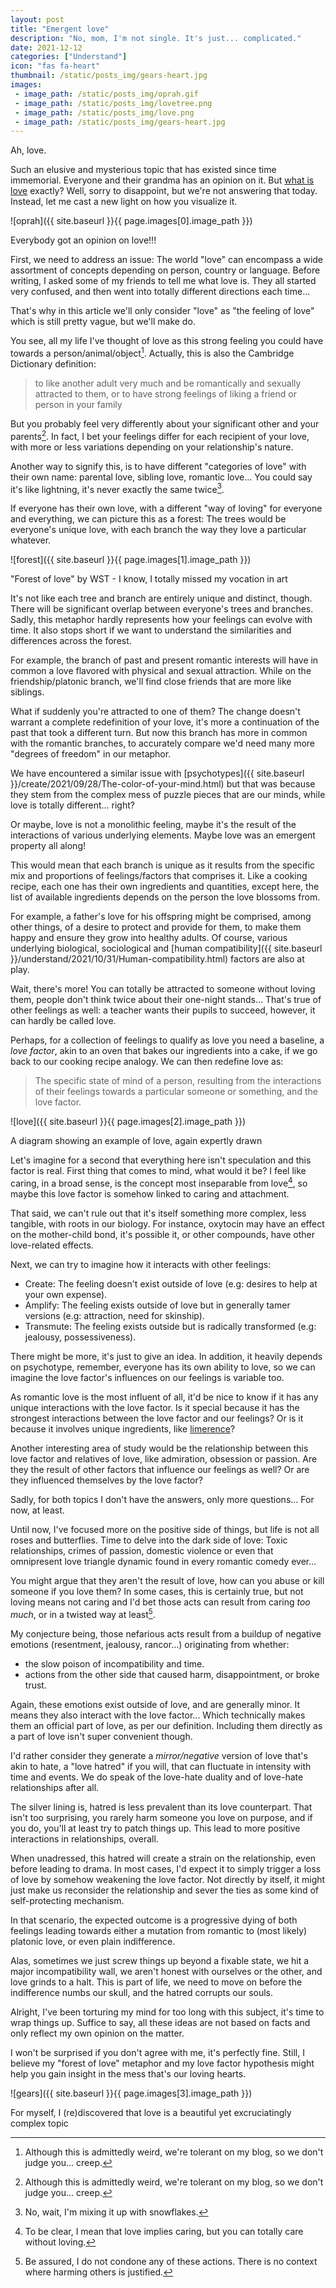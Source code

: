 ```yaml
---
layout: post
title: "Emergent love"
description: "No, mom, I'm not single. It's just... complicated."
date: 2021-12-12
categories: ["Understand"]
icon: "fas fa-heart"
thumbnail: /static/posts_img/gears-heart.jpg
images:
 - image_path: /static/posts_img/oprah.gif
 - image_path: /static/posts_img/lovetree.png
 - image_path: /static/posts_img/love.png
 - image_path: /static/posts_img/gears-heart.jpg
---
```


Ah, love.

Such an elusive and mysterious topic that has existed since time immemorial. Everyone and their grandma has an opinion on it. But [what is love](https://www.youtube.com/watch?v=HEXWRTEbj1I) exactly? Well, sorry to disappoint, but we're not answering that today. Instead, let me cast a new light on how you visualize it.

![oprah]({{ site.baseurl }}{{ page.images[0].image_path }})
<p class="legend">Everybody got an opinion on love!!!</p>

First, we need to address an issue: The world "love" can encompass a wide assortment of concepts depending on person, country or language. Before writing, I asked some of my friends to tell me what love is. They all started very confused, and then went into totally different directions each time...

That's why in this article we'll only consider "love" as "the feeling of love" which is still pretty vague, but we'll make do.

You see, all my life I've thought of love as this strong feeling you could have towards a person/animal/object[^1]. Actually, this is also the Cambridge Dictionary definition:

> to like another adult very much and be romantically and sexually attracted to them, or to have strong feelings of liking a friend or person in your family

But you probably feel very differently about your significant other and your parents[^1]. In fact, I bet your feelings differ for each recipient of your love, with more or less variations depending on your relationship's nature.

Another way to signify this, is to have different "categories of love" with their own name: parental love, sibling love, romantic love... You could say it's like lightning, it's never exactly the same twice[^2].

If everyone has their own love, with a different "way of loving" for everyone and everything, we can picture this as a forest: The trees would be everyone's unique love, with each branch the way they love a particular whatever.

![forest]({{ site.baseurl }}{{ page.images[1].image_path }})
<p class="legend">"Forest of love" by WST - I know, I totally missed my vocation in art</p>

It's not like each tree and branch are entirely unique and distinct, though. There will be significant overlap between everyone's trees and branches. Sadly, this metaphor hardly represents how your feelings can evolve with time. It also stops short if we want to understand the similarities and differences across the forest.

For example, the branch of past and present romantic interests will have in common a love flavored with physical and sexual attraction. While on the friendship/platonic branch, we'll find close friends that are more like siblings.

What if suddenly you're attracted to one of them? The change doesn't warrant a complete redefinition of your love, it's more a continuation of the past that took a different turn. But now this branch has more in common with the romantic branches, to accurately compare we'd need many more "degrees of freedom" in our metaphor.

We have encountered a similar issue with [psychotypes]({{ site.baseurl }}/create/2021/09/28/The-color-of-your-mind.html) but that was because they stem from the complex mess of puzzle pieces that are our minds, while love is totally different... right?

Or maybe, love is not a monolithic feeling, maybe it's the result of the interactions of various underlying elements. Maybe love was an emergent property all along!

This would mean that each branch is unique as it results from the specific mix and proportions of feelings/factors that comprises it. Like a cooking recipe, each one has their own ingredients and quantities, except here, the list of available ingredients depends on the person the love blossoms from.

For example, a father's love for his offspring might be comprised, among other things, of a desire to protect and provide for them, to make them happy and ensure they grow into healthy adults. Of course, various underlying biological, sociological and [human compatibility]({{ site.baseurl }}/understand/2021/10/31/Human-compatibility.html) factors are also at play.

Wait, there's more! You can totally be attracted to someone without loving them, people don't think twice about their one-night stands... That's true of other feelings as well: a teacher wants their pupils to succeed, however, it can hardly be called love.

Perhaps, for a collection of feelings to qualify as love you need a baseline, a *love factor*, akin to an oven that bakes our ingredients into a cake, if we go back to our cooking recipe analogy. We can then redefine love as:

> The specific state of mind of a person, resulting from the interactions of their feelings towards a particular someone or something, and the love factor.

![love]({{ site.baseurl }}{{ page.images[2].image_path }})
<p class="legend">A diagram showing an example of love, again expertly drawn</p>

Let's imagine for a second that everything here isn't speculation and this factor is real. First thing that comes to mind, what would it be? I feel like caring, in a broad sense, is the concept most inseparable from love[^3], so maybe this love factor is somehow linked to caring and attachment.

That said, we can't rule out that it's itself something more complex, less tangible, with roots in our biology. For instance, oxytocin may have an effect on the mother-child bond, it's possible it, or other compounds, have other love-related effects.

Next, we can try to imagine how it interacts with other feelings:
* Create: The feeling doesn't exist outside of love (e.g: desires to help at your own expense).
* Amplify: The feeling exists outside of love but in generally tamer versions (e.g: attraction, need for skinship).
* Transmute: The feeling exists outside but is radically transformed (e.g: jealousy, possessiveness).

There might be more, it's just to give an idea. In addition, it heavily depends on psychotype, remember, everyone has its own ability to love, so we can imagine the love factor's influences on our feelings is variable too.

As romantic love is the most influent of all, it'd be nice to know if it has any unique interactions with the love factor. Is it special because it has the strongest interactions between the love factor and our feelings? Or is it because it involves unique ingredients, like [limerence](https://en.wikipedia.org/wiki/Limerence)?

Another interesting area of study would be the relationship between this love factor and relatives of love, like admiration, obsession or passion. Are they the result of other factors that influence our feelings as well? Or are they influenced themselves by the love factor?

Sadly, for both topics I don't have the answers, only more questions... For now, at least.

Until now, I've focused more on the positive side of things, but life is not all roses and butterflies. Time to delve into the dark side of love: Toxic relationships, crimes of passion, domestic violence or even that omnipresent love triangle dynamic found in every romantic comedy ever...

You might argue that they aren't the result of love, how can you abuse or kill someone if you love them? In some cases, this is certainly true, but not loving means not caring and I'd bet those acts can result from caring *too much*, or in a twisted way at least[^4].

My conjecture being, those nefarious acts result from a buildup of negative emotions (resentment, jealousy, rancor...) originating from whether:
* the slow poison of incompatibility and time.
* actions from the other side that caused harm, disappointment, or broke trust.

Again, these emotions exist outside of love, and are generally minor. It means they also interact with the love factor... Which technically makes them an official part of love, as per our definition. Including them directly as a part of love isn't super convenient though.

I'd rather consider they generate a *mirror/negative* version of love that's akin to hate, a "love hatred" if you will, that can fluctuate in intensity with time and events. We do speak of the love-hate duality and of love-hate relationships after all.

The silver lining is, hatred is less prevalent than its love counterpart. That isn't too surprising, you rarely harm someone you love on purpose, and if you do, you'll at least try to patch things up. This lead to more positive interactions in relationships, overall.

When unadressed, this hatred will create a strain on the relationship, even before leading to drama. In most cases, I'd expect it to simply trigger a loss of love by somehow weakening the love factor. Not directly by itself, it might just make us reconsider the relationship and sever the ties as some kind of self-protecting mechanism.

In that scenario, the expected outcome is a progressive dying of both feelings leading towards either a mutation from romantic to (most likely) platonic love, or even plain indifference.

Alas, sometimes we just screw things up beyond a fixable state, we hit a major incompatibility wall, we aren't honest with ourselves or the other, and love grinds to a halt. This is part of life, we need to move on before the indifference numbs our skull, and the hatred corrupts our souls.

Alright, I've been torturing my mind for too long with this subject, it's time to wrap things up. Suffice to say, all these ideas are not based on facts and only reflect my own opinion on the matter.

I won't be surprised if you don't agree with me, it's perfectly fine. Still, I believe my "forest of love" metaphor and my love factor hypothesis might help you gain insight in the mess that's our loving hearts.

![gears]({{ site.baseurl }}{{ page.images[3].image_path }})
<p class="legend">For myself, I (re)discovered that love is a beautiful yet excruciatingly complex topic</p>

[^1]: Although this is admittedly weird, we're tolerant on my blog, so we don't judge you... creep.
[^2]: No, wait, I'm mixing it up with snowflakes.
[^3]: To be clear, I mean that love implies caring, but you can totally care without loving.
[^4]: Be assured, I do not condone any of these actions. There is no context where harming others is justified.